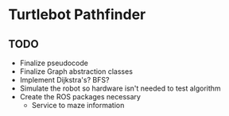 # Turtlebot Pathfinder

## TODO 
- Finalize pseudocode
- Finalize Graph abstraction classes
- Implement Dijkstra's? BFS?
- Simulate the robot so hardware isn't needed to test algorithm
- Create the ROS packages necessary
    + Service to maze information
